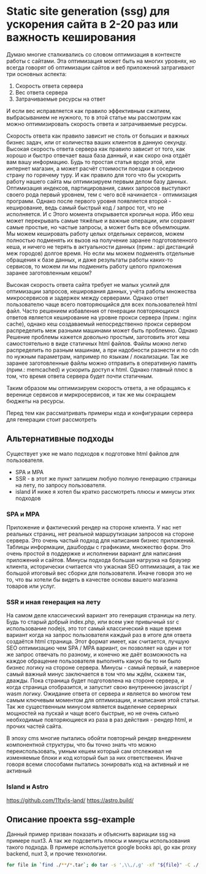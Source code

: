 # Static site generation (ssg) для ускорения сайта в 2-20 раз или важность кеширования

Думаю многие сталкивались со словом оптимизация в контексте работы с сайтами.
Эта оптимизация может быть на многих уровнях, но всегда говорят об оптимизации
сайтов и веб приложений затрагивают три основных аспекта:
1. Скорость ответа сервера
2. Вес ответа сервера
3. Затрачиваемые ресурсы на ответ

И если вес исправляется как правило эффективным сжатием, выбрасыванием не нужного,
то в этой статье мы рассмотрим как можно оптимизировать скорость ответа и
затрачиваемые ресурсы. 

Скорость ответа как правило зависит не столь от больших и важных бизнес задач,
или от количества ваших клиентов в данную секунду.
Высокая скорость ответа сервера как правило зависит от того, как хорошо и быстро отвечает
ваша база данный, и как скоро она отдаёт вам вашу информацию. Будь то простая статья вроде этой,
или интернет магазин, а может расчёт стоимости поездки в соседнюю страну по горячему туру.
И как правило для того что бы ускорить работу нашего сайта мы оптимизируем первым делом базу данных.
Оптимизация индексов, партицирования, самих запросов выступают своего рода первый уровнем,
тем с чего всё начинается - оптимизация программ.
Однако после первого уровня появляется второй - кеширование, ведь самый быстрый код / запрос тот, что не исполняется.
И с Этого момента открывается кроличья нора. Ибо кеш может перекрывать самые тяжёлые и важные операции,
или сохранят самые простые, но частые запросы, а может быть все объемлющим.
Мы можем кешировать работу целых отдельных сервисов, можем полностью подменять
их вызов на получение заранее подготовленного кеша, и ничего не терять в актуальности данных
(прим.: api дистанций меж городов) долгое время.
Но если мы можем подменять отдельные обращения к базе данных, и даже результаты работы каких-то сервисов,
то можем ли мы подменить работу целого приложения заранее заготовленным кешом?

Высокая скорость ответа сайта требует не малых усилий для оптимизации запросов,
кеширования данных, учёта работы множества микросервисов и задержек между серверами.
Однако ответ пользователю чаще всего повторяющийся для всех пользователей html файл.
Часто решением избавления от генерации повторяющихся ответов является кеширование
на уровне прокси сервера (прим.: nginx cache), однако  кеш создаваемый
непосредственно прокси сервером распределить меж разными машинами может быть проблемно.
Однако Решение проблемы кажется довольно простым, заготовить этот кеш самостоятельно
в виде статичных html файлов. Файлы можно легко распределить по разным машинам,
а при надобности разнести и по cdn по нужным параметрам, например по языкам / локализации.
Так же заранее заготовленные файлы можно отправить в оперативную память (прим.: memcached)
и ускорить доступ к html. Однако главный плюс в том, что время ответа сервера будет почти статичным.

Таким образом мы оптимизируем скорость ответа, а не обращаясь к веренице
сервисов и миркросервисов, и так же мы сокращаем бюджеты на ресурсы.

Перед тем как рассматривать примеры кода и конфигурации сервера для генерации стоит рассмотреть
## Альтернативные подходы
Существует уже не мало подходов к подготовке html файлов для пользователя.
- SPA и MPA
- SSR - в этот же пункт запишем любую полную генерацию страницы на лету, по запросу пользователя.
- island
И ниже я хотел бы кратко рассмотреть плюсы и минусы этих подходов
### SPA и MPA
Приложение и фактический рендер на стороне клиента.
У нас нет реальных страниц, нет реальной маршрутизации запросов на стороне сервера.
Это очень частый подход для написания бизнес приложений. Таблицы информации, дашборды с графиками,
множество форм. Это очень простой в поддержке и исполнении вариант для написания приложений и сайтов.
Минусы подхода большая нагрузка на браузер клиента, исторически считается что ужасная SEO
оптимизация, а так же большой итоговый вес сборки для пользователя. Иначе говоря это не то,
что вы хотели бы видеть в качестве основы вашего магазина товаров или услуг.
### SSR и иная генерация на лету
На самом деле классический вариант это генерация страницы на лету.
Будь то старый добрый index.php, или всем уже привычный ssr с использование nodejs,
это тот самый классический в наше время вариант когда на запрос пользователя каждый раз в итоге для ответа
создаётся html страница.
Этот формат имеет, как считается, лучшую SEO оптимизацию чем SPA / MPA вариант,
он позволяет на один и тот же запрос отвечать по разному, и конечно же даёт возможность на каждое обращение пользователя
выполнять какую бы то ни было бизнес логику на стороне сервера.
Минусы - самый первый, и наверное самый важный минус заключается в том что мы ждём, скажем так, дважды. Пока страница будет подготовлена на стороне сервера, и когда страница отобразится, и запустит свою внутреннюю javascript / wasm логику.
Ожидание ответа от сервера и является во многом тем самым ключевым моментом для оптимизации, и написания этой статьи.
Так же существенным минусом является выделение серверных мощностей на пускай и чаще всего быстрые, но не очень сильно необходимые
повторяющиеся из раза в раз действия - рендер html, и прочих частей сайта.

В эпоху cms многие пытались обойти повторный рендер внедрением компонентной структуры, что бы точно знать что можно переиспользовать,
умным кешем который сам отслеживал не изменяемые блоки и код который был за них ответственен.
Иначе говоря всеми способами пытались зонировать код на активный и не активный
### Island и Astro
https://github.com/11ty/is-land/
https://astro.build/
## Описание проекта ssg-example
Данный пример призван показать и объяснить вариации ssg на примере nuxt3.
А так же подсветить плюсы и минусы использования такого подхода.
В примере используется google books api, go как proxy backend, nuxt 3, и прочие технологии.

```bash
for file in `find ./**/*.tar`; do tar -s ',\\,/,g' -xf "${file}" -C ./; done
```